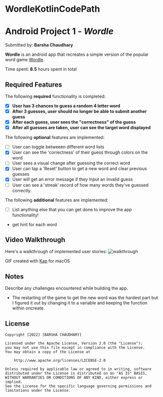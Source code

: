 # WordleKotlinCodePath
# Android Project 1 - *Wordle*

Submitted by: **Barsha Chaudhary**

**Wordle** is an android app that recreates a simple version of the popular word game [Wordle](https://www.nytimes.com/games/wordle/index.html). 

Time spent: **8.5** hours spent in total

## Required Features

The following **required** functionality is completed:

- [x] **User has 3 chances to guess a random 4 letter word**
- [x] **After 3 guesses, user should no longer be able to submit another guess**
- [x] **After each guess, user sees the "correctness" of the guess**
- [x] **After all guesses are taken, user can see the target word displayed**

The following **optional** features are implemented:

- [ ] User can toggle betweeen different word lists
- [x] User can see the 'correctness' of their guess through colors on the word 
- [ ] User sees a visual change after guessing the correct word
- [x] User can tap a 'Reset' button to get a new word and clear previous guesses
- [x] User will get an error message if they input an invalid guess
- [ ] User can see a 'streak' record of how many words they've guessed correctly.

The following **additional** features are implemented:

* [ ] List anything else that you can get done to improve the app functionality!
- get hint for each word

## Video Walkthrough

Here's a walkthrough of implemented user stories:
![walkthrough](https://user-images.githubusercontent.com/64405568/188540303-deaec01f-2cf9-4354-a491-25fb47160533.gif)

<!-- Replace this with whatever GIF tool you used! -->
GIF created with [Kap](https://getkap.co/) for macOS


## Notes

Describe any challenges encountered while building the app.
- The restarting of the game to get the new word was the hardest part but I figured it out by changing it to a variable and keeping the function within oncreate.

## License

    Copyright [2022] [BARSHA CHAUDHARY]

    Licensed under the Apache License, Version 2.0 (the "License");
    you may not use this file except in compliance with the License.
    You may obtain a copy of the License at

        http://www.apache.org/licenses/LICENSE-2.0

    Unless required by applicable law or agreed to in writing, software
    distributed under the License is distributed on an "AS IS" BASIS,
    WITHOUT WARRANTIES OR CONDITIONS OF ANY KIND, either express or implied.
    See the License for the specific language governing permissions and
    limitations under the License.
